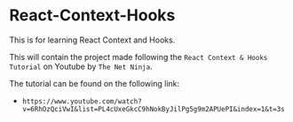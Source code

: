 # React-Context-Hooks

This is for learning React Context and Hooks.

This will contain the project made following the `React Context & Hooks Tutorial` on Youtube by `The Net Ninja`.

The tutorial can be found on the following link:
- `https://www.youtube.com/watch?v=6RhOzQciVwI&list=PL4cUxeGkcC9hNokByJilPg5g9m2APUePI&index=1&t=3s`